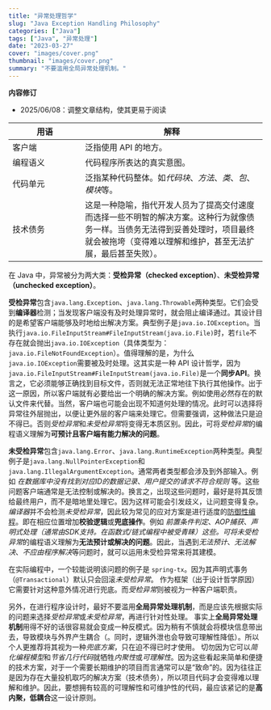 ```yaml
---
title: "异常处理哲学"
slug: "Java Exception Handling Philosophy"
categories: ["Java"]
tags: ["Java", "异常处理"]
date: "2023-03-27"
cover: "images/cover.png"
thumbnail: "images/cover.png"
summary: "不要滥用全局异常处理机制。"
---
```


<b>内容修订</b>
- 2025/06/08：调整文章结构，使其更易于阅读

| 用语 <div style="width:8em"> | 解释 |
| ----------- | ----------- |
| 客户端 | 泛指使用 API 的地方。|
| 编程语义 | 代码程序所表达的真实意图。|
| 代码单元 | 泛指某种代码整体。如*代码块*、*方法*、*类*、*包*、*模块*等。|
| 技术债务 | 这是一种隐喻，指代开发人员为了提高交付速度而选择一些不明智的解决方案。这种行为就像债务一样。当债务无法得到妥善处理时，项目最终就会被拖垮（变得难以理解和维护，甚至无法扩展，最后甚至失败）。|

在 Java 中，异常被分为两大类：**受检异常（checked exception）**、**未受检异常（unchecked exception）**。

**受检异常**包含`java.lang.Exception`、`java.lang.Throwable`两种类型。它们会受到**编译器**检测；当发现客户端没有及时处理异常时，就会阻止编译通过。其设计目的是希望客户端能够及时地给出解决方案。典型例子是`java.io.IOException`。当执行`java.io.FileInputStream#FileInputStream(java.io.File)`时，若`file`不存在就会抛出`java.io.IOException`（具体类型为：`java.io.FileNotFoundException`）。值得理解的是，为什么`java.io.IOException`需要被及时处理。这其实是一种 API 设计哲学，因为`java.io.FileInputStream#FileInputStream(java.io.File)`是一个**同步API**。换言之，它必须能够正确找到目标文件，否则就无法正常地往下执行其他操作。出于这一原因，所以客户端就有必要给出一个明确的解决方案。例如使用必然存在的默认文件来代替。当然，客户端也可能会出现不知道何处理的情况。此时可以选择将异常往外层抛出，以便让更外层的客户端来处理它。但需要强调，这种做法只是迫不得已。否则*受检异常*和*未受检异常*将变得无本质区别。因此，可将*受检异常*的编程语义理解为**可预计且客户端有能力解决的问题**。

**未受检异常**包含`java.lang.Error`、`java.lang.RuntimeException`两种类型。典型例子是`java.lang.NullPointerException`和`java.lang.IllegalArgumentException`。通常两者类型都会涉及到外部输入。例如 *在数据库中没有找到对应ID的数据记录*、*用户提交的请求不符合规则* 等。这些问题客户端通常是无法控制或解决的。换言之，出现这些问题时，最好是将其反馈给最终用户，而不是暗地里处理它。因为这样可能会引发歧义，让问题变得复杂。*编译器*并不会检测*未受检异常*，因此较为常见的应对方案是进行适度的[防御性编程](https://zh.wikipedia.org/wiki/%E9%98%B2%E5%BE%A1%E6%80%A7%E7%BC%96%E7%A8%8B)。即在相应位置增加**校验逻辑**或**兜底操作**。例如 *前置条件判定*、*AOP捕获*、*声明式处理（通常由SDK支持。在函数式/链式编程中被受青睐）*这些。可将*未受检异常*的编程语义理解为**无法预计或解决的问题**。因此，当遇到*无法预计*、*无法解决*、*不应由程序解决*等问题时，就可以运用未受检异常来将其建模。

在实际编程中，一个较能说明该问题的例子是 `spring-tx`。因为其声明式事务（`@Transactional`）默认只会回滚*未受检异常*。
作为框架（出于设计哲学原因）它需要针对这种意外情况进行兜底。而*受检异常*则被视为一种客户端职责。

另外，在进行程序设计时，最好不要滥用**全局异常处理机制**，而是应该先根据实际的问题来选择*受检异常*或*未受检异常*，再进行针对性处理。
事实上**全局异常处理机制**用得不好的话很容易就会变成一种反模式。因为稍有不慎就会将模块信息带出去，导致模块与外界产生耦合（。同时，逻辑外泄也会导致可理解性降低）。所以个人更推荐将其视为一种*兜底方案*，只在迫不得已时才使用。
切勿因为它可以*简化编程模型*和*节省几行代码*就牺牲*内聚性*或*可理解性*。因为这些看起来简单和便捷的技术方案，对于一个需要长期维护的项目而言通常可以是“致命”的。因为往往正是因为存在大量投机取巧的解决方案（技术债务），所以项目代码才会变得难以理解和维护。因此，要想拥有较高的可理解性和可维护性的代码，最应该紧记的是**高内聚，低耦合**这一设计原则。
